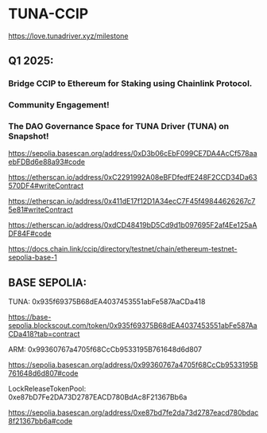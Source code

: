 # TUNA-CCIP

https://love.tunadriver.xyz/milestone

## Q1 2025:

###    Bridge CCIP to Ethereum for Staking using Chainlink Protocol. 

###    Community Engagement!

###    The DAO Governance Space for TUNA Driver (TUNA) on Snapshot!


https://sepolia.basescan.org/address/0xD3b06cEbF099CE7DA4AcCf578aaebFDBd6e88a93#code

https://etherscan.io/address/0xC2291992A08eBFDfedfE248F2CCD34Da63570DF4#writeContract

https://etherscan.io/address/0x411dE17f12D1A34ecC7F45f49844626267c75e81#writeContract

https://etherscan.io/address/0xdCD48419bD5Cd9d1b097695F2af4Ee125aADF84F#code

https://docs.chain.link/ccip/directory/testnet/chain/ethereum-testnet-sepolia-base-1


## BASE SEPOLIA:

TUNA: 0x935f69375B68dEA4037453551abFe587AaCDa418

https://base-sepolia.blockscout.com/token/0x935f69375B68dEA4037453551abFe587AaCDa418?tab=contract

ARM: 0x99360767a4705f68CcCb9533195B761648d6d807

https://sepolia.basescan.org/address/0x99360767a4705f68CcCb9533195B761648d6d807#code

LockReleaseTokenPool: 0xe87bD7Fe2DA73D2787EACD780BdAc8F21367Bb6a

https://sepolia.basescan.org/address/0xe87bd7fe2da73d2787eacd780bdac8f21367bb6a#code
